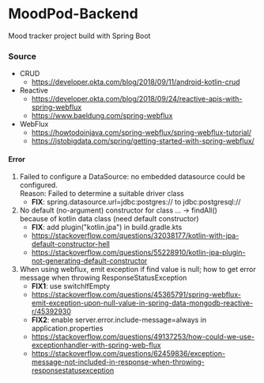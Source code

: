 # MoodPod-Backend
Mood tracker project build with Spring Boot
### Source
- CRUD
  - https://developer.okta.com/blog/2018/09/11/android-kotlin-crud  
- Reactive
  - https://developer.okta.com/blog/2018/09/24/reactive-apis-with-spring-webflux
  - https://www.baeldung.com/spring-webflux
- WebFlux
  - https://howtodoinjava.com/spring-webflux/spring-webflux-tutorial/
  - https://jstobigdata.com/spring/getting-started-with-spring-webflux/  
  
#### Error
1. Failed to configure a DataSource: no embedded datasource could be configured.  
Reason: Failed to determine a suitable driver class
   - **FIX**: spring.datasource.url=jdbc:postgres:// to jdbc:postgresql://
2. No default (no-argument) constructor for class ... -> findAll()  
   because of kotlin data class (need default constructor)
   - **FIX**: add plugin("kotlin.jpa") in build.gradle.kts
   - https://stackoverflow.com/questions/32038177/kotlin-with-jpa-default-constructor-hell
   - https://stackoverflow.com/questions/55228910/kotlin-jpa-plugin-not-generating-default-constructor
3. When using webflux, emit exception if find value is null; how to get error message when throwing ResponseStatusException
   - **FIX1**: use switchIfEmpty
   - https://stackoverflow.com/questions/45365791/spring-webflux-emit-exception-upon-null-value-in-spring-data-mongodb-reactive-r/45392930
   - **FIX2**: enable server.error.include-message=always in application.properties
   - https://stackoverflow.com/questions/49137253/how-could-we-use-exceptionhandler-with-spring-web-flux
   - https://stackoverflow.com/questions/62459836/exception-message-not-included-in-response-when-throwing-responsestatusexception